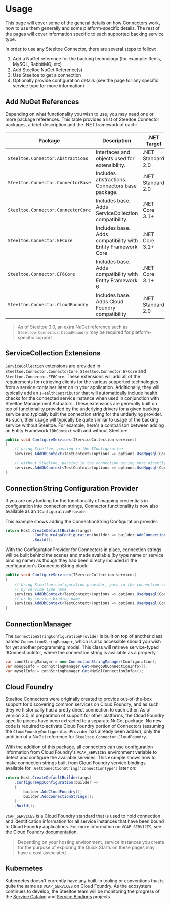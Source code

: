 # Usage

This page will cover some of the general details on how Connectors work, how to use them generally and some platform-specific details. The rest of the pages will cover information specific to each supported backing service type.

In order to use any Steeltoe Connector, there are several steps to follow:

1. Add a NuGet reference for the backing technology (for example: Redis, MySQL, RabbitMQ, etc)
1. Add Steeltoe NuGet Reference(s)
1. Use Steeltoe to get a connection
1. Optionally provide configuration details (see the page for any specific service type for more information)

## Add NuGet References

Depending on what functionality you wish to use, you may need one or more package references. This table provides a list of Steeltoe Connector packages, a brief description and the .NET framework of each:

| Package | Description | .NET Target |
| --- | --- | --- |
| `Steeltoe.Connector.Abstractions` | Interfaces and objects used for extensibility. | .NET Standard 2.0 |
| `Steeltoe.Connector.ConnectorBase` | Includes abstractions. Connectors base package. | .NET Standard 2.0 |
| `Steeltoe.Connector.ConnectorCore` | Includes base. Adds ServiceCollection compatibility. | .NET Core 3.1+ |
| `Steeltoe.Connector.EFCore` | Includes base. Adds compatibility with Entity Framework Core | .NET Core 3.1+ |
| `Steeltoe.Connector.EF6Core` | Includes base. Adds compatibility with Entity Framework 6 | .NET Core 3.1+ |
| `Steeltoe.Connector.CloudFoundry` | Includes base. Adds Cloud Foundry compatibility | .NET Standard 2.0 |

>As of Steeltoe 3.0, an extra NuGet reference such as `Steeltoe.Connector.CloudFoundry` may be required for platform-specific support

## ServiceCollection Extensions

`ServiceCollection` extensions are provided in `Steeltoe.Connector.ConnectorCore`, `Steeltoe.Connector.EFCore` and `Steeltoe.Connector.EF6Core`. These extensions will add all of the requirements for retrieving clients for the various supported technologies from a service container later on in your application. Additionally, they will typically add an `IHealthContributor` that will automatically include health checks for the connected service instance when used in conjunction with Steeltoe Management Actuators. These extensions are generally built on top of functionality provided by the underlying drivers for a given backing service and typically built the connection string for the underlying provider. As such, their usage will typically be quite similar to usage of the backing service without Steeltoe. For example, here's a comparison between adding an Entity Framework `IDbContext` with and without Steeltoe:

```csharp
public void ConfigureServices(IServiceCollection services)
{
    // using Steeltoe, passing in the IConfiguration
    services.AddDbContext<TestContext>(options => options.UseNpgsql(Configuration));

    // without Steeltoe, passing in the connection string more directly
    services.AddDbContext<TestContext>(options => options.UseNpgsql(Configuration.GetConnectionString("myPostgresConnection")));
}
```

## ConnectionString Configuration Provider

If you are only looking for the functionality of mapping credentials in configuration into connection strings, Connector functionality is now also available as an `IConfigurationProvider`.

This example shows adding the ConnectionString Configuration provider:

```csharp
return Host.CreateDefaultBuilder(args)
            .ConfigureAppConfiguration(builder => builder.AddConnectionStrings())
            .Build();
```

With the ConfigurationProvider for Connectors in place, connection strings will be built behind the scenes and made available (by type name or service binding name) as though they had been directly included in the configuration's ConnectionString block:

```csharp
public void ConfigureServices(IServiceCollection services)
{
    // Using Steeltoe configuration provider, pass in the connection string that was build from configuration
    // by service type name
    services.AddDbContext<TestContext>(options => options.UseNpgsql(Configuration.GetConnectionString("postgres")));
    // or by service binding name
    services.AddDbContext<TestContext>(options => options.UseNpgsql(Configuration.GetConnectionString("myPostgresConnection")));
}
```

## ConnectionManager

The `ConnectionStringConfigurationProvider` is built on top of another class named `ConnectionStringManager`, which is also accessible should you wish for yet another programming model. This class will retrieve service-typed 'IConnectionInfo`, where the connection string is available as a property.

```csharp
var connStringManager = new ConnectionStringManager(Configuration);
var mongoInfo = connStringManager.Get<MongoDbConnectionInfo>();
var mysqlInfo = connStringManager.Get<MySqlConnectionInfo>();
```

## Cloud Foundry

Steeltoe Connectors were originally created to provide out-of-the-box support for discovering common services on Cloud Foundry, and as such they've historically had a pretty direct connection to each other. As of version 3.0, in preparation of support for other platforms, the Cloud Foundry specific pieces have been extracted to a separate NuGet package. No new code is required to activate Cloud Foundry portion of Connectors (assuming the `CloudFoundryConfigurationProvider` has already been added), only the addition of a NuGet reference for `Steeltoe.Connector.CloudFoundry`.

With the addition of this package, all connectors can use configuration information from Cloud Foundry's `VCAP_SERVICES` environment variable to detect and configure the available services. This example shows how to make connection strings built from Cloud Foundry service bindings available for `.GetConnectionString("connectionType")` later on:

```csharp
return Host.CreateDefaultBuilder(args)
    .ConfigureAppConfiguration(builder =>
    {
        builder.AddCloudFoundry();
        builder.AddConnectionStrings();
    )
    .Build();
```

`VCAP_SERVICES` is a Cloud Foundry standard that is used to hold connection and identification information for all service instances that have been bound to Cloud Foundry applications. For more information on `VCAP_SERVICES`, see the Cloud Foundry [documentation](https://docs.cloudfoundry.org/services/overview.html).

>Depending on your hosting environment, service instances you create for the purpose of exploring the Quick Starts on these pages may have a cost associated.

## Kubernetes

Kubernetes doesn't currently have any built-in tooling or conventions that is quite the same as `VCAP_SERVICES` on Cloud Foundry. As the ecosystem continues to develop, the Steeltoe team will be monitoring the progress of the [Service Catalog](https://kubernetes.io/docs/concepts/extend-kubernetes/service-catalog/) and [Service Bindings](https://github.com/k8s-service-bindings/spec) projects.
